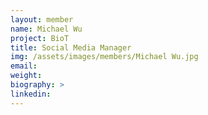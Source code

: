 ```yaml
---
layout: member
name: Michael Wu
project: BioT
title: Social Media Manager
img: /assets/images/members/Michael Wu.jpg
email:
weight: 
biography: >
linkedin:
---
```


